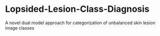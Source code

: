 # Lopsided-Lesion-Class-Diagnosis
A novel dual model approach for categorization of unbalanced skin lesion image classes
